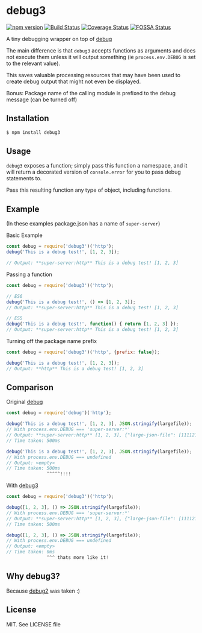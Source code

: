 # debug3

[![npm version](https://badge.fury.io/js/debug3.svg)](https://badge.fury.io/js/debug3) [![Build Status](https://travis-ci.org/nulllines/debug3.svg?branch=master)](https://travis-ci.org/nulllines/debug3) [![Coverage Status](https://coveralls.io/repos/github/nulllines/debug3/badge.svg?branch=master)](https://coveralls.io/github/nulllines/debug3?branch=master) [![FOSSA Status](https://app.fossa.io/api/projects/git%2Bhttps%3A%2F%2Fgithub.com%2Fnulllines%2Fdebug3.svg?type=shield)](https://app.fossa.io/projects/git%2Bhttps%3A%2F%2Fgithub.com%2Fnulllines%2Fdebug3?ref=badge_shield)


A tiny debugging wrapper on top of [debug](https://www.npmjs.com/package/debug)

The main difference is that `debug3` accepts functions as arguments and does not execute them unless it will output something (ie `process.env.DEBUG` is set to the relevant value). 
 
This saves valuable processing resources that may have been used to create  debug output that might not even be displayed.
 
Bonus: Package name of the calling module is prefixed to the debug message (can be turned off) 

## Installation

```bash
$ npm install debug3
```

## Usage

`debug3` exposes a function; simply pass this function a namespace, and it will return a decorated version of `console.error` for you to pass debug statements to.

Pass this resulting function any type of object, including functions.

## Example

(In these examples package.json has a name of `super-server`)

Basic Example

```js
const debug = require('debug3')('http');
debug('This is a debug test!', [1, 2, 3]);

// Output: **super-server:http** This is a debug test! [1, 2, 3]

```

Passing a function

```js
const debug = require('debug3')('http');

// ES6
debug('This is a debug test!', () => [1, 2, 3]);
// Output: **super-server:http** This is a debug test! [1, 2, 3]

// ES5
debug('This is a debug test!', function() { return [1, 2, 3] });
// Output: **super-server:http** This is a debug test! [1, 2, 3]

```

Turning off the package name prefix

```js
const debug = require('debug3')('http', {prefix: false});

debug('This is a debug test!', [1, 2, 3]);
// Output: **http** This is a debug test! [1, 2, 3]

```

## Comparison 

Original [debug](https://www.npmjs.com/package/debug)

```js
const debug = require('debug')('http');

debug('This is a debug test!', [1, 2, 3], JSON.stringify(largefile));
// With process.env.DEBUG === 'super-server:*'
// Output: **super-server:http** [1, 2, 3], {"large-json-file": [1111212,2232323,4435353....
// Time taken: 500ms

debug('This is a debug test!', [1, 2, 3], JSON.stringify(largefile));
// With process.env.DEBUG === undefined
// Output: <empty>
// Time taken: 500ms
               ^^^^^!!!!

```

With [debug3](https://www.npmjs.com/package/debug3)
 
```js
const debug = require('debug3')('http');

debug([1, 2, 3], () => JSON.stringify(largefile));
// With process.env.DEBUG === 'super-server:*'
// Output: **super-server:http** [1, 2, 3], {"large-json-file": [1111212,2232323,4435353....
// Time taken: 500ms

debug([1, 2, 3], () => JSON.stringify(largefile));
// With process.env.DEBUG === undefined
// Output: <empty>
// Time taken: 0ms
               ^^^ thats more like it!

```





## Why debug3?
 
Because [debug2](https://www.npmjs.com/package/debug2) was taken :)

## License

MIT. See LICENSE file
